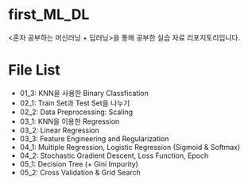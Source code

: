 # first_ML_DL
&lt;혼자 공부하는 머신러닝 + 딥러닝>을 통해 공부한 실습 자료 리포지토리입니다.

# File List
* 01_3: KNN을 사용한 Binary Classfication
* 02_1: Train Set과 Test Set을 나누기
* 02_2: Data Preprocessing: Scaling
* 03_1: KNN을 이용한 Regression
* 03_2: Linear Regression
* 03_3: Feature Engineering and Regularization
* 04_1: Multiple Regression, Logistic Regression (Sigmoid & Softmax)
* 04_2: Stochastic Gradient Descent, Loss Function, Epoch
* 05_1: Decision Tree (+ Gini Impurity)
* 05_2: Cross Validation & Grid Search
